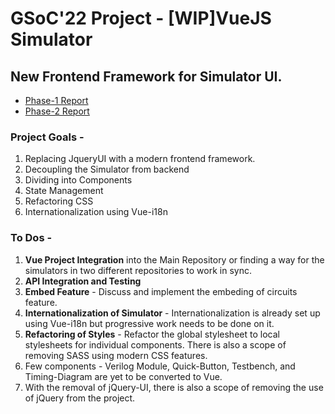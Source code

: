 # GSoC'22 Project - [WIP]VueJS Simulator

## New Frontend Framework for Simulator UI.
- [Phase-1 Report](https://blog.circuitverse.org/posts/devjitchoudhury_gsoc22_phase1_report/)
- [Phase-2 Report](https://blog.circuitverse.org/posts/devjitchoudhury_gsoc22_phase2_report/)

### Project Goals - 
1. Replacing JqueryUI with a modern frontend framework.
2. Decoupling the Simulator from backend
3. Dividing into Components
4. State Management
5. Refactoring CSS
6. Internationalization using Vue-i18n


### To Dos -
1. **Vue Project Integration** into the Main Repository or finding a way for the simulators in two different repositories to work in sync.
2. **API Integration and Testing**
3. **Embed Feature** - Discuss and implement the embeding of circuits feature.
4. **Internationalization of Simulator** - Internationalization is already set up using Vue-i18n but progressive work needs to be done on it.
5. **Refactoring of Styles** - Refactor the global stylesheet to local stylesheets for individual components. There is also a scope of removing SASS using modern CSS features.
6. Few components - Verilog Module, Quick-Button, Testbench, and Timing-Diagram are yet to be converted to Vue. 
7. With the removal of jQuery-UI, there is also a scope of removing the use of jQuery from the project.
